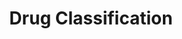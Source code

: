 ---
title: Drug Classification
emoji: 😻
colorFrom: green
colorTo: red
sdk: gradio
sdk_version: 5.34.2
app_file: drug_app.py
pinned: false
license: apache-2.0
short_description: CICD test
---